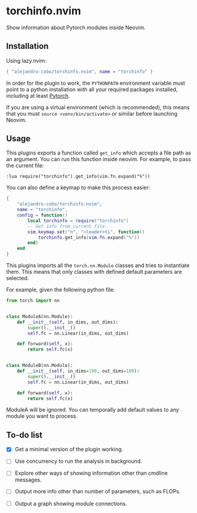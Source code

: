 # torchinfo.nvim

Show information about Pytorch modules inside Neovim.

## Installation

Using lazy.nvim:

```lua
{ "alejandro-cobo/torchinfo.nvim", name = "torchinfo" }
```

In order for the plugin to work, the ```PYTHONPATH``` environment variable must
point to a python installation with all your required packages installed,
including at least [Pytorch](https://pytorch.org/).

If you are using a virtual environment (which is recommended), this means that
you must ```source <venv/bin/activate>``` or similar before launching Neovim.

## Usage

This plugins exports a function called ```get_info``` which accepts a file path
as an argument. You can run this function inside neovim. For example, to
pass the current file:

```
:lua require("torchinfo").get_info(vim.fn.expand("%"))
```

You can also define a keymap to make this process easier:

```lua
{
    "alejandro-cobo/torchinfo.nvim",
    name = "torchinfo",
    config = function()
        local torchinfo = require("torchinfo")
        -- Get info from current file
        vim.keymap.set("n", "<leader>ti", function()
            torchinfo.get_info(vim.fn.expand("%"))
        end)
    end
}
```

This plugins imports all the ```torch.nn.Module``` classes and tries to instantiate
them. This means that only classes with defined default parameters are selected.

For example, given the following python file:
```python
from torch import nn


class ModuleA(nn.Module):
    def __init__(self, in_dims, out_dims):
        super().__init__()
        self.fc = nn.Linear(in_dims, out_dims)

    def forward(self, x):
        return self.fc(x)


class ModuleB(nn.Module):
    def __init__(self, in_dims=100, out_dims=100):
        super().__init__()
        self.fc = nn.Linear(in_dims, out_dims)

    def forward(self, x):
        return self.fc(x)
```

ModuleA will be ignored. You can temporally add default values to any module
you want to process.

## To-do list

- [x] Get a minimal version of the plugin working.
- [ ] Use concurrency to run the analysis in background.
- [ ] Explore other ways of showing information other than cmdline messages.
- [ ] Output more info other than number of parameters, such as FLOPs.
- [ ] Output a graph showing module connections.

